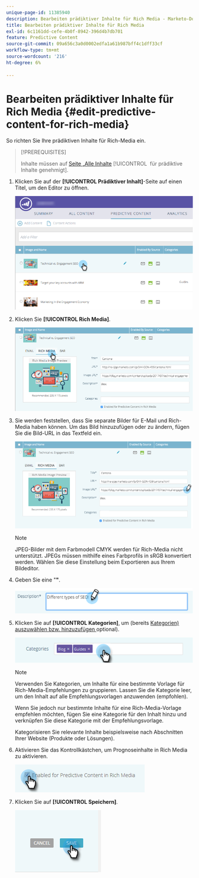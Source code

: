 ```yaml
---
unique-page-id: 11385940
description: Bearbeiten prädiktiver Inhalte für Rich Media - Marketo-Dokumente - Produktdokumentation
title: Bearbeiten prädiktiver Inhalte für Rich Media
exl-id: 6c1161dd-cefe-4b0f-8942-396d4b7db701
feature: Predictive Content
source-git-commit: 09a656c3a0d0002edfa1a61b987bff4c1dff33cf
workflow-type: tm+mt
source-wordcount: '216'
ht-degree: 6%

---
```


# Bearbeiten prädiktiver Inhalte für Rich Media {#edit-predictive-content-for-rich-media}

So richten Sie Ihre prädiktiven Inhalte für Rich-Media ein.

>[!PREREQUISITES]
>
>Inhalte müssen auf [ Seite „Alle Inhalte](/help/marketo/product-docs/predictive-content/working-with-all-content/approve-a-title-for-predictive-content.md) [!UICONTROL &#x200B; für prädiktive Inhalte genehmigt &#x200B;].

1. Klicken Sie auf der **[!UICONTROL Prädiktiver Inhalt]**-Seite auf einen Titel, um den Editor zu öffnen.

   ![](assets/image2017-10-3-9-3a40-3a38.png)

1. Klicken Sie **[!UICONTROL Rich Media]**.

   ![](assets/image2017-10-3-9-3a41-3a33.png)

1. Sie werden feststellen, dass Sie separate Bilder für E-Mail und Rich-Media haben können. Um das Bild hinzuzufügen oder zu ändern, fügen Sie die Bild-URL in das Textfeld ein.

   ![](assets/image2017-10-3-9-3a42-3a20.png)

   >[!NOTE]
   >
   >JPEG-Bilder mit dem Farbmodell CMYK werden für Rich-Media nicht unterstützt. JPEGs müssen mithilfe eines Farbprofils in sRGB konvertiert werden. Wählen Sie diese Einstellung beim Exportieren aus Ihrem Bildeditor.

1. Geben Sie eine &quot;**&quot;**.

   ![](assets/image2017-10-3-9-3a43-3a43.png)

1. Klicken Sie auf **[!UICONTROL Kategorien]**, um (bereits [ Kategorien) auszuwählen bzw. hinzuzufügen ](/help/marketo/product-docs/predictive-content/getting-started/set-up-categories.md)optional).

   ![](assets/image2017-10-3-9-3a55-3a57.png)

   >[!NOTE]
   >
   >Verwenden Sie Kategorien, um Inhalte für eine bestimmte Vorlage für Rich-Media-Empfehlungen zu gruppieren. Lassen Sie die Kategorie leer, um den Inhalt auf alle Empfehlungsvorlagen anzuwenden (empfohlen).
   >
   >Wenn Sie jedoch nur bestimmte Inhalte für eine Rich-Media-Vorlage empfehlen möchten, fügen Sie eine Kategorie für den Inhalt hinzu und verknüpfen Sie diese Kategorie mit der Empfehlungsvorlage.
   >
   >Kategorisieren Sie relevante Inhalte beispielsweise nach Abschnitten Ihrer Website (Produkte oder Lösungen).

1. Aktivieren Sie das Kontrollkästchen, um Prognoseinhalte in Rich Media zu aktivieren.

   ![](assets/six-1.png)

1. Klicken Sie auf **[!UICONTROL Speichern]**.

   ![](assets/save.png)
